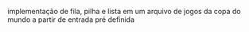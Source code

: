 implementação de fila, pilha e lista em um arquivo de jogos da copa do mundo a partir de entrada pré definida